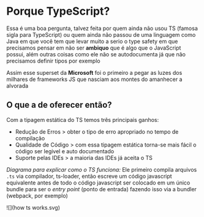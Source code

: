 # Porque TypeScript?

Essa é uma boa pergunta, talvez feita por quem ainda não usou TS (famosa sigla para TypeScript) ou quem ainda não passou de uma linguagem como Java em que você tem que levar muito a serio o type safety em que precisamos pensar em não ser **ambiquo** que é algo que o JavaScript possui, além outras coisas como ele não se autodocumenta já que não precisamos definir tipos por exemplo

Assim esse superset da **Microsoft** foi o primeiro a pegar as luzes dos milhares de frameworks JS que nasciam aos montes do amanhecer a alvorada

## O que a de oferecer então?

Com a tipagem estática do TS temos três principais ganhos: 
- Redução de Erros > obter o tipo de erro apropriado no tempo de compilação
- Qualidade de Código > com essa tipagem estática torna-se mais fácil o código ser legivel e auto documentado
- Suporte pelas IDEs > a maioria das IDEs já aceita o TS

_Diagrama para explicar como o TS funciona:_ Ele primeiro compila arquivos `.ts` via compilador, ts-loader, então escreve um código javascript equivalente antes de todo o código javascript ser colocado em um único bundle para ser o _entry point_ (ponto de entrada) fazendo isso via a bundler (webpack, por exemplo)

![](how ts works.svg)



